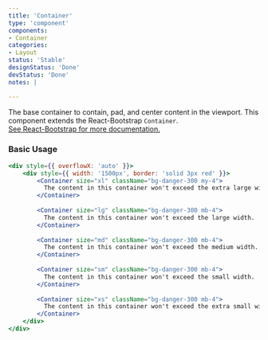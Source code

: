 ```yaml
---
title: 'Container'
type: 'component'
components:
- Container
categories:
- Layout
status: 'Stable'
designStatus: 'Done'
devStatus: 'Done'
notes: |

---
```


The base container to contain, pad, and center content in the viewport. This component extends the React-Bootstrap `Container`.<br/> <a href="https://react-bootstrap.github.io/layout/grid/" target="_blank" rel="noopener noreferrer">See React-Bootstrap for more documentation.</a>

### Basic Usage

```jsx live
<div style={{ overflowX: 'auto' }}>
    <div style={{ width: '1500px', border: 'solid 3px red' }}>
        <Container size="xl" className="bg-danger-300 my-4">
          The content in this container won't exceed the extra large width.
        </Container>
        
        <Container size="lg" className="bg-danger-300 mb-4">
          The content in this container won't exceed the large width.
        </Container>
        
        <Container size="md" className="bg-danger-300 mb-4">
          The content in this container won't exceed the medium width.
        </Container>
        
        <Container size="sm" className="bg-danger-300 mb-4">
          The content in this container won't exceed the small width.
        </Container>
        
        <Container size="xs" className="bg-danger-300 mb-4">
          The content in this container won't exceed the extra small width.
        </Container>
    </div>
</div>
```

<guide
  dataTestId
  selectors="`container-fluid`"
/>
